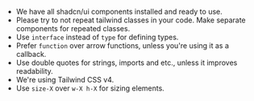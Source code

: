 - We have all shadcn/ui components installed and ready to use.
- Please try to not repeat tailwind classes in your code. Make separate components for repeated classes.
- Use `interface` instead of `type` for defining types.
- Prefer `function` over arrow functions, unless you're using it as a callback.
- Use double quotes for strings, imports and etc., unless it improves readability.
- We're using Tailwind CSS v4.
- Use `size-X` over `w-X h-X` for sizing elements.